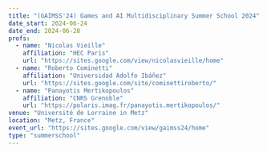 ```yaml
---
title: "(GAIMSS'24) Games and AI Multidisciplinary Summer School 2024"
date_start: 2024-06-24
date_end: 2024-06-28
profs:
  - name: "Nicolas Vieille"
    affiliation: "HEC Paris"
    url: "https://sites.google.com/view/nicolasvieille/home"
  - name: "Roberto Cominetti"
    affiliation: "Universidad Adolfo Ibáñez"
    url: "https://sites.google.com/site/cominettiroberto/"
  - name: "Panayotis Mertikopoulos"
    affiliation: "CNRS Grenoble"
    url: "https://polaris.imag.fr/panayotis.mertikopoulos/"
venue: "Université de Lorraine in Metz"
location: "Metz, France"
event_url: "https://sites.google.com/view/gaimss24/home"
type: "summerschool"
---
```


